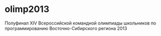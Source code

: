 olimp2013
=========

Полуфинал XIV Всероссийской командной олимпиады школьников по программированию Восточно-Сибирского региона 2013
